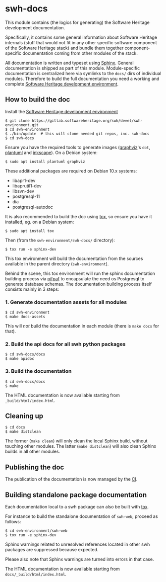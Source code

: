 swh-docs
========

This module contains (the logics for generating) the Software Heritage
development documentation.

Specifically, it contains some general information about Software Heritage
internals (stuff that would not fit in any other specific software component of
the Software Heritage stack) and bundle them together component-specific
documentation coming from other modules of the stack.

All documentation is written and typeset using [Sphinx][1]. General
documentation is shipped as part of this module. Module-specific documentation
is centralized here via symlinks to the `docs/` dirs of individual modules.
Therefore to build the full documentation you need a working and
complete [Software Heritage development environment][2].



How to build the doc
--------------------

Install the [Software Heritage development environment][2]

    $ git clone https://gitlab.softwareheritage.org/swh/devel/swh-environment.git
    $ cd swh-environment
    $ ./bin/update  # this will clone needed git repos, inc. swh-docs
    $ cd swh-docs

Ensure you have the required tools to generate images ([graphviz][3]'s `dot`,
[plantuml][4] and [inkscape][5]). On a Debian system:

    $ sudo apt install plantuml graphviz

These additional packages are required on Debian 10.x systems:
- libapr1-dev
- libaprutil1-dev
- libsvn-dev
- postgresql-11
- dia
- postgresql-autodoc

It is also recommended to build the doc using [tox][6], so ensure you have it
installed, eg. on a Debian system:

    $ sudo apt install tox


Then (from the `swh-environment/swh-docs/` directory):

    $ tox run -e sphinx-dev

This tox environment will build the documentation from the sources available in
the parent directory (`swh-environment`).

Behind the scene, this tox environment will run the sphinx documentation
building process via [pifpaf][7] to encapsulate the need os Postgresql to
generate database schemas. The documentation building process itself consists
mainly in 3 steps:

### 1. Generate documentation assets for all modules

    $ cd swh-environment
    $ make docs-assets

This will *not* build the documentation in each module (there is `make docs`
for that).


### 2. Build the api docs for all swh python packages

    $ cd swh-docs/docs
    $ make apidoc

### 3. Build the documentation

    $ cd swh-docs/docs
    $ make

The HTML documentation is now available starting from `_build/html/index.html`.


Cleaning up
-----------

    $ cd docs
    $ make distclean

The former (`make clean`) will only clean the local Sphinx build, without
touching other modules. The latter (`make distclean`) will also clean Sphinx
builds in all other modules.


Publishing the doc
------------------

The publication of the documentation is now managed by the [CI][7].


Building standalone package documentation
-----------------------------------------

Each documentation local to a swh package can also be built with [tox][6].

For instance to build the standalone documentation of ``swh-web``, proceed as
follows:

    $ cd swh-environment/swh-web
    $ tox run -e sphinx-dev

Sphinx warnings related to unresolved references located in other swh packages are suppressed because expected.

Please also note that Sphinx warnings are turned into errors in that case.

The HTML documentation is now available starting from `docs/_build/html/index.html`.


[1]: http://www.sphinx-doc.org/
[2]: https://gitlab.softwareheritage.org/swh/devel/swh-environment.git
[3]: https://graphviz.org
[4]: http://plantuml.com
[5]: https://inkscape.org/
[6]: https://tox.readthedocs.io/
[7]: https://jenkins.softwareheritage.org/job/DDOC/
